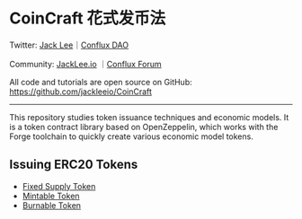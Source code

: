 # CoinCraft 花式发币法


Twitter: [Jack Lee](https://x.com/jackleeio)｜[Conflux DAO](https://x.com/ConfluxDAO)

Community: [JackLee.io](https://jacklee.io/) ｜[Conflux Forum](https://forum.conflux.fun/)

All code and tutorials are open source on GitHub: https://github.com/jackleeio/CoinCraft

---

This repository studies token issuance techniques and economic models. It is a token contract library based on OpenZeppelin, which works with the Forge toolchain to quickly create various economic model tokens.


## Issuing ERC20 Tokens

- [Fixed Supply Token](./ERC20FixedSupply.md)
- [Mintable Token](./ERC20Mintable.md)
- [Burnable Token](./ERC20Burnable.md)

